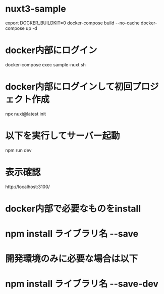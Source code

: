 # nuxt3-sample

export DOCKER_BUILDKIT=0
docker-compose build --no-cache
docker-compose up -d

# docker内部にログイン
docker-compose exec sample-nuxt sh

# docker内部にログインして初回プロジェクト作成
npx nuxi@latest init

# 以下を実行してサーバー起動
npm run dev

# 表示確認
http://localhost:3100/

# docker内部で必要なものをinstall
# npm install ライブラリ名 --save
# 開発環境のみに必要な場合は以下
# npm install ライブラリ名 --save-dev
